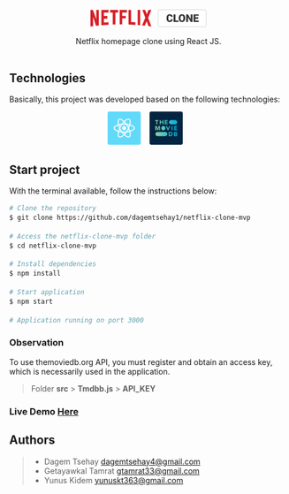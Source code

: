 <br />
<p align="center">
    <a href="https://dagemtsehay1.github.io/netflix-clone-mvp/"><img src="docs/logo-netflix-clone.png?raw=true" alt="Logo" width="210"></a>
</p>

<p align="center">
    Netflix homepage clone using React JS.
    <br />
    <br />
</p>

## Technologies

Basically, this project was developed based on the following technologies:

<p align="center">
 <a href="https://pt-br.reactjs.org/" target="_blank"><img src="https://github.com/mcosta21/netflix-clone-reactjs/blob/master/docs/icon-reactjs.png?raw=true" alt="React JS" width="60"></a>
  &nbsp&nbsp
<a href="https://www.themoviedb.org/" target="_blank"><img src="https://github.com/mcosta21/netflix-clone-reactjs/blob/master/docs/icon-tmdb.png?raw=true" alt="TMDB" width="60"></a>
  &nbsp&nbsp
</p>

## Start project

With the terminal available, follow the instructions below:

```bash
# Clone the repository
$ git clone https://github.com/dagemtsehay1/netflix-clone-mvp

# Access the netflix-clone-mvp folder
$ cd netflix-clone-mvp

# Install dependencies
$ npm install

# Start application
$ npm start

# Application running on port 3000
```

### Observation

To use themoviedb.org API, you must register and obtain an access key, which is necessarily used in the application.

> Folder **src** > **Tmdbb.js** > **API_KEY**


### Live Demo <a href="https://dagemtsehay1.github.io/netflix-clone/" target="_blank">Here</a>

## Authors

> - Dagem Tsehay <dagemtsehay4@gmail.com>
> - Getayawkal Tamrat <gtamrat33@gmail.com>
> - Yunus Kidem <yunuskt363@gmail.com>
